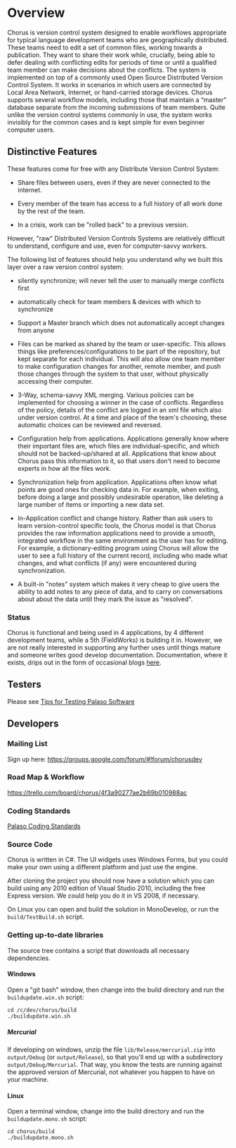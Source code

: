 Overview
========

Chorus is version control system designed to enable workflows appropriate for typical language
development teams who are geographically distributed. These teams need to edit a set of common
files, working towards a publication. They want to share their work while, crucially, being able
to defer dealing with conflicting edits for periods of time or until a qualified team member can
make decisions about the conflicts. The system is implemented on top of a commonly used Open
Source Distributed Version Control System. It works in scenarios in which users are connected by
Local Area Network, Internet, or hand-carried storage devices. Chorus supports several workflow
models, including those that maintain a “master” database separate from the incoming submissions
of team members. Quite unlike the version control systems commonly in use, the system works
invisibly for the common cases and is kept simple for even beginner computer users.

## Distinctive Features

These features come for free with any Distribute Version Control System:

 * Share files between users, even if they are never connected to the internet.

 * Every member of the team has access to a full history of all work done by the rest of the team.

 * In a crisis, work can be "rolled back" to a previous version.


However, "raw" Distributed Version Controls Systems are relatively difficult to understand,
configure and use, even for computer-savvy workers.


The following list of features should help you understand why we built this layer over a raw version control system:


 * silently synchronize; will never tell the user to manually merge conflicts first

 * automatically check for team members & devices with which to synchronize

 * Support a Master branch which does not automatically accept changes from anyone

 * Files can be marked as shared by the team or user-specific. This allows things like
   preferences/configurations to be part of the repository, but kept separate for each
   individual. This will also allow one team member to make configuration changes for another,
   remote member, and push those changes through the system to that user, without physically
   accessing their computer.

 * 3-Way, schema-savvy XML merging. Various policies can be implemented for choosing a winner in
   the case of conflicts. Regardless of the policy, details of the conflict are logged in an xml
   file which also under version control. At a time and place of the team's choosing, these
   automatic choices can be reviewed and reversed.

 * Configuration help from applications. Applications generally know where their important files
   are, which files are individual-specific, and which should not be backed-up/shared at all.
   Applications that know about Chorus pass this information to it, so that users don't need to
   become experts in how all the files work.

 * Synchronization help from application. Applications often know what points are good ones for
   checking data in. For example, when exiting, before doing a large and possibly undesirable
   operation, like deleting a large number of items or importing a new data set.

 * In-Application conflict and change history. Rather than ask users to learn version-control
   specific tools, the Chorus model is that Chorus provides the raw information applications
   need to provide a smooth, integrated workflow in the same environment as the user has for
   editing. For example, a dictionary-editing program using Chorus will allow the user to see a
   full history of the current record, including who made what changes, and what conflicts (if
   any) were encountered during synchronization.

 * A built-in "notes" system which makes it very cheap to give users the ability to add notes to
   any piece of data, and to carry on conversations about about the data until they mark the
   issue as "resolved".

### Status

Chorus is functional and being used in 4 applications, by 4 different development teams,
while a 5th (FieldWorks) is building it in. However, we are not really interested in supporting
any further uses until things mature and someone writes good develop documentation.
Documentation, where it exists, drips out in the form of occasional blogs [here](http://chorussr.wordpress.com/).

## Testers

Please see [Tips for Testing Palaso Software](https://docs.google.com/document/d/1dkp0edjJ8iqkrYeXdbQJcz3UicyilLR7GxMRIUAGb1E/edit)

## Developers

### Mailing List

Sign up here: https://groups.google.com/forum/#!forum/chorusdev

### Road Map & Workflow

https://trello.com/board/chorus/4f3a90277ae2b69b010988ac

### Coding Standards

[Palaso Coding Standards](https://docs.google.com/document/d/1t4QVHWwGnrUi036lOXM-hnHVn15BbJkuGVKGLnbo4qk/edit)

### Source Code

Chorus is written in C#. The UI widgets uses Windows Forms, but you could make your own using a
different platform and just use the engine.

After cloning the project you should now have a solution which you can build using any 2010 edition
of Visual Studio 2010, including the free Express version. We could help you do it in VS 2008,
if necessary.

On Linux you can open and build the solution in MonoDevelop, or run the `build/TestBuild.sh` script.

### Getting up-to-date libraries

The source tree contains a script that downloads all necessary dependencies.

#### Windows

Open a "git bash" window, then change into the build directory and run the `buildupdate.win.sh` script:

    cd /c/dev/chorus/build
	./buildupdate.win.sh

##### Mercurial

If developing on windows, unzip the file `lib/Release/mercurial.zip` into `output/Debug` (or `output/Release`), so that you'll end up with a subdirectory `output/Debug/Mercurial`. That way, you know the tests are running against the approved version of Mercurial, not whatever you happen to have on your machine.

#### Linux

Open a terminal window, change into the build directory and run the `buildupdate.mono.sh` script:

    cd chorus/build
	./buildupdate.mono.sh



